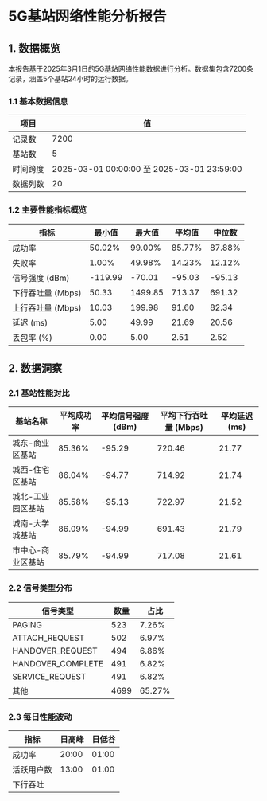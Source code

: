 # 5G基站网络性能分析报告

## 1. 数据概览

本报告基于2025年3月1日的5G基站网络性能数据进行分析。数据集包含7200条记录，涵盖5个基站24小时的运行数据。

### 1.1 基本数据信息

| 项目 | 值 |
|------|-----|
| 记录数 | 7200 |
| 基站数 | 5 |
| 时间跨度 | 2025-03-01 00:00:00 至 2025-03-01 23:59:00 |
| 数据列数 | 20 |

### 1.2 主要性能指标概览

| 指标 | 最小值 | 最大值 | 平均值 | 中位数 |
|------|--------|--------|--------|--------|
| 成功率 | 50.02% | 99.00% | 85.77% | 87.88% |
| 失败率 | 1.00% | 49.98% | 14.23% | 12.12% |
| 信号强度 (dBm) | -119.99 | -70.01 | -95.03 | -95.13 |
| 下行吞吐量 (Mbps) | 50.33 | 1499.85 | 713.37 | 691.32 |
| 上行吞吐量 (Mbps) | 10.03 | 199.98 | 91.60 | 82.34 |
| 延迟 (ms) | 5.00 | 49.99 | 21.69 | 20.56 |
| 丢包率 (%) | 0.00 | 5.00 | 2.51 | 2.52 |

## 2. 数据洞察

### 2.1 基站性能对比

| 基站名称 | 平均成功率 | 平均信号强度 (dBm) | 平均下行吞吐量 (Mbps) | 平均延迟 (ms) |
|----------|------------|---------------------|------------------------|---------------|
| 城东-商业区基站 | 85.36% | -95.29 | 720.46 | 21.77 |
| 城西-住宅区基站 | 86.04% | -94.77 | 714.92 | 21.74 |
| 城北-工业园区基站 | 85.58% | -95.13 | 722.97 | 21.52 |
| 城南-大学城基站 | 86.09% | -94.99 | 691.43 | 21.79 |
| 市中心-商业区基站 | 85.79% | -94.99 | 717.08 | 21.61 |

### 2.2 信号类型分布

| 信号类型 | 数量 | 占比 |
|----------|------|------|
| PAGING | 523 | 7.26% |
| ATTACH_REQUEST | 502 | 6.97% |
| HANDOVER_REQUEST | 494 | 6.86% |
| HANDOVER_COMPLETE | 491 | 6.82% |
| SERVICE_REQUEST | 491 | 6.82% |
| 其他 | 4699 | 65.27% |

### 2.3 每日性能波动

| 指标 | 日高峰 | 日低谷 |
|------|--------|--------|
| 成功率 | 20:00 | 01:00 |
| 活跃用户数 | 13:00 | 01:00 |
| 下行吞吐